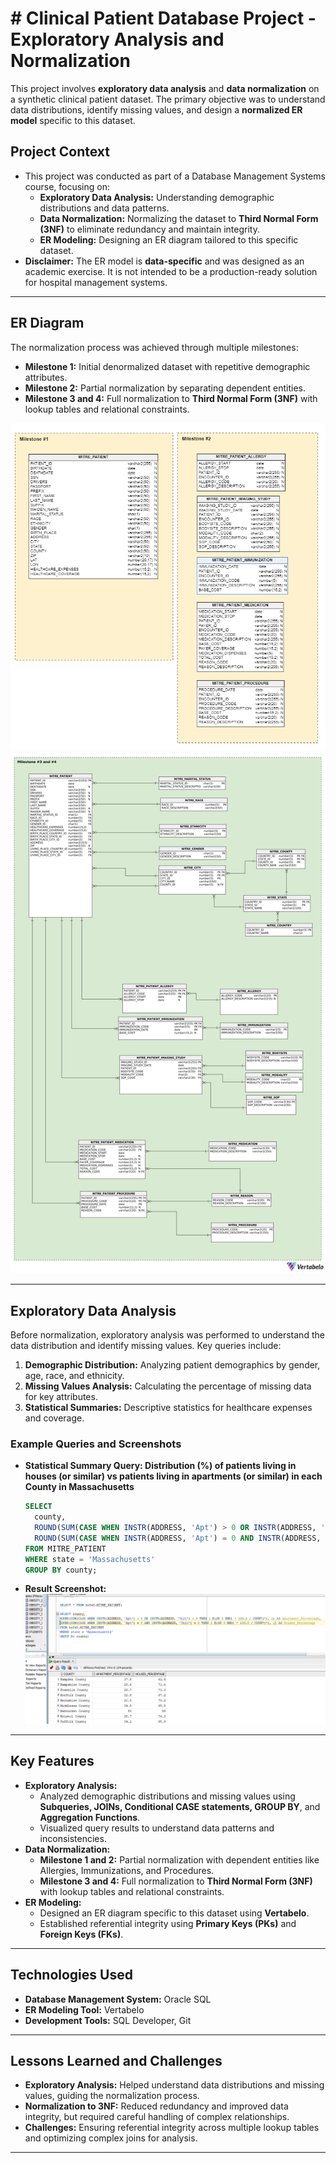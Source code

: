 # # Clinical Patient Database Project - Exploratory Analysis and Normalization

This project involves **exploratory data analysis** and **data normalization** on a synthetic clinical patient dataset. The primary objective was to understand data distributions, identify missing values, and design a **normalized ER model** specific to this dataset.

## Project Context
- This project was conducted as part of a Database Management Systems course, focusing on:
  - **Exploratory Data Analysis:** Understanding demographic distributions and data patterns.
  - **Data Normalization:** Normalizing the dataset to **Third Normal Form (3NF)** to eliminate redundancy and maintain integrity.
  - **ER Modeling:** Designing an ER diagram tailored to this specific dataset.
- **Disclaimer:** The ER model is **data-specific** and was designed as an academic exercise. It is not intended to be a production-ready solution for hospital management systems.

---

## ER Diagram
The normalization process was achieved through multiple milestones:
- **Milestone 1:** Initial denormalized dataset with repetitive demographic attributes.
- **Milestone 2:** Partial normalization by separating dependent entities.
- **Milestone 3 and 4:** Full normalization to **Third Normal Form (3NF)** with lookup tables and relational constraints.

![Initital Model](./initial-er-model/model.png)
![Normalized ER Diagram](./er-model/er-diagram.png)

---

## Exploratory Data Analysis
Before normalization, exploratory analysis was performed to understand the data distribution and identify missing values. Key queries include:
1. **Demographic Distribution:** Analyzing patient demographics by gender, age, race, and ethnicity.
2. **Missing Values Analysis:** Calculating the percentage of missing data for key attributes.
3. **Statistical Summaries:** Descriptive statistics for healthcare expenses and coverage.

### Example Queries and Screenshots

- **Statistical Summary Query: Distribution (%) of patients living in houses (or similar) vs patients living in apartments (or similar) in each County in Massachusetts**
    ```sql
    SELECT 
      county, 
      ROUND(SUM(CASE WHEN INSTR(ADDRESS, 'Apt') > 0 OR INSTR(ADDRESS, 'Unit') > 0 THEN 1 ELSE 0 END) * 100.0 / COUNT(*), 1) AS Apartment_Percentage,
      ROUND(SUM(CASE WHEN INSTR(ADDRESS, 'Apt') = 0 AND INSTR(ADDRESS, 'Unit') = 0 THEN 1 ELSE 0 END) * 100.0 / COUNT(*), 1) AS Houses_Percentage  
    FROM MITRE_PATIENT
    WHERE state = 'Massachusetts'
    GROUP BY county;
    ```
- **Result Screenshot:**
    ![Statistical Summary](./analysis/screenshots/Question-5.png)

---

## Key Features
- **Exploratory Analysis:**
  - Analyzed demographic distributions and missing values using **Subqueries, JOINs, Conditional CASE statements, GROUP BY**, and **Aggregation Functions**.
  - Visualized query results to understand data patterns and inconsistencies.
- **Data Normalization:**
  - **Milestone 1 and 2:** Partial normalization with dependent entities like Allergies, Immunizations, and Procedures.
  - **Milestone 3 and 4:** Full normalization to **Third Normal Form (3NF)** with lookup tables and relational constraints.
- **ER Modeling:**
  - Designed an ER diagram specific to this dataset using **Vertabelo**.
  - Established referential integrity using **Primary Keys (PKs)** and **Foreign Keys (FKs)**.

---

## Technologies Used
- **Database Management System:** Oracle SQL
- **ER Modeling Tool:** Vertabelo
- **Development Tools:** SQL Developer, Git

---


## Lessons Learned and Challenges
- **Exploratory Analysis:** Helped understand data distributions and missing values, guiding the normalization process.
- **Normalization to 3NF:** Reduced redundancy and improved data integrity, but required careful handling of complex relationships.
- **Challenges:** Ensuring referential integrity across multiple lookup tables and optimizing complex joins for analysis.

---

